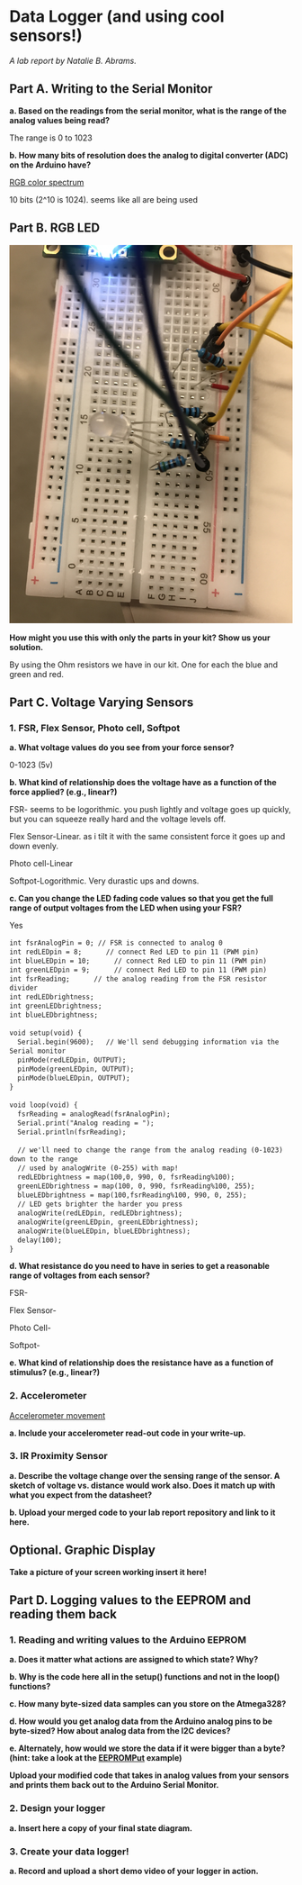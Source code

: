 # Data Logger (and using cool sensors!)

*A lab report by Natalie B. Abrams.*

## Part A.  Writing to the Serial Monitor
 
**a. Based on the readings from the serial monitor, what is the range of the analog values being read?**
 
 The range is 0 to 1023
 
**b. How many bits of resolution does the analog to digital converter (ADC) on the Arduino have?**

[RGB color spectrum](./part_b.MOV)

10 bits  (2^10 is 1024). seems like all are being used

## Part B. RGB LED

![a relative link](./RGB_setup.JPG)

**How might you use this with only the parts in your kit? Show us your solution.**

By using the Ohm resistors we have in our kit. One for each the blue and green and red. 


## Part C. Voltage Varying Sensors 
 
### 1. FSR, Flex Sensor, Photo cell, Softpot

**a. What voltage values do you see from your force sensor?**

0-1023 (5v)

**b. What kind of relationship does the voltage have as a function of the force applied? (e.g., linear?)**

FSR- seems to be logorithmic. you push lightly and voltage goes up quickly, but you can squeeze really hard
and the voltage levels off. 

Flex Sensor-Linear. as i tilt it with the same consistent force it goes up and down evenly. 

Photo cell-Linear

Softpot-Logorithmic. Very durastic ups and downs.


**c. Can you change the LED fading code values so that you get the full range of output voltages from the LED when using your FSR?**

Yes

```
int fsrAnalogPin = 0; // FSR is connected to analog 0
int redLEDpin = 8;      // connect Red LED to pin 11 (PWM pin)
int blueLEDpin = 10;      // connect Red LED to pin 11 (PWM pin)
int greenLEDpin = 9;      // connect Red LED to pin 11 (PWM pin)
int fsrReading;      // the analog reading from the FSR resistor divider
int redLEDbrightness;
int greenLEDbrightness;
int blueLEDbrightness;
 
void setup(void) {
  Serial.begin(9600);   // We'll send debugging information via the Serial monitor
  pinMode(redLEDpin, OUTPUT);
  pinMode(greenLEDpin, OUTPUT);
  pinMode(blueLEDpin, OUTPUT);
}
 
void loop(void) {
  fsrReading = analogRead(fsrAnalogPin);
  Serial.print("Analog reading = ");
  Serial.println(fsrReading);
 
  // we'll need to change the range from the analog reading (0-1023) down to the range
  // used by analogWrite (0-255) with map!
  redLEDbrightness = map(100,0, 990, 0, fsrReading%100);
  greenLEDbrightness = map(100, 0, 990, fsrReading%100, 255);
  blueLEDbrightness = map(100,fsrReading%100, 990, 0, 255);
  // LED gets brighter the harder you press
  analogWrite(redLEDpin, redLEDbrightness);
  analogWrite(greenLEDpin, greenLEDbrightness);
  analogWrite(blueLEDpin, blueLEDbrightness);
  delay(100);
}

```


**d. What resistance do you need to have in series to get a reasonable range of voltages from each sensor?**


FSR-

Flex Sensor-

Photo Cell-

Softpot-


**e. What kind of relationship does the resistance have as a function of stimulus? (e.g., linear?)**

### 2. Accelerometer

[Accelerometer movement](./accelerometer.mov)
 
**a. Include your accelerometer read-out code in your write-up.**

### 3. IR Proximity Sensor

**a. Describe the voltage change over the sensing range of the sensor. A sketch of voltage vs. distance would work also. Does it match up with what you expect from the datasheet?**

**b. Upload your merged code to your lab report repository and link to it here.**

## Optional. Graphic Display

**Take a picture of your screen working insert it here!**

## Part D. Logging values to the EEPROM and reading them back
 
### 1. Reading and writing values to the Arduino EEPROM

**a. Does it matter what actions are assigned to which state? Why?**

**b. Why is the code here all in the setup() functions and not in the loop() functions?**

**c. How many byte-sized data samples can you store on the Atmega328?**

**d. How would you get analog data from the Arduino analog pins to be byte-sized? How about analog data from the I2C devices?**

**e. Alternately, how would we store the data if it were bigger than a byte? (hint: take a look at the [EEPROMPut](https://www.arduino.cc/en/Reference/EEPROMPut) example)**

**Upload your modified code that takes in analog values from your sensors and prints them back out to the Arduino Serial Monitor.**

### 2. Design your logger
 
**a. Insert here a copy of your final state diagram.**

### 3. Create your data logger!
 
**a. Record and upload a short demo video of your logger in action.**
